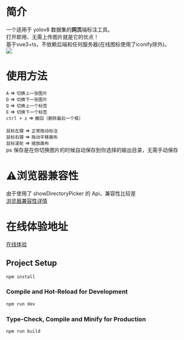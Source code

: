 # 简介
一个适用于 yolov8 数据集的**网页**端标注工具。<br>
打开即用、无需上传图片就是它的优点！<br>
基于vue3+ts，不依赖后端和任何服务器(在线图标使用了iconify除外)。<br>
![](https://ferret.icu/api/file/WEBP_79BBDC92F33.webp)<br>
# 使用方法
`A` => `切换上一张图片`<br>
`D` => `切换下一张图片`<br>
`Q` => `切换上一个标签`<br>
`E` => `切换下一个标签`<br>
`ctrl + z` => `撤回（删除最后一个框）`<br>
<br>
`鼠标左键` => `正常拖动标注`<br>
`鼠标右键` => `拖动平移画布`<br>
`鼠标滚轮` => `缩放画布`<br>
ps 保存是在你切换图片的时候自动保存到你选择的输出目录，无需手动保存<br>
# ⚠浏览器兼容性
 由于使用了 showDirectoryPicker 的 Api，兼容性比较差<br>
[浏览器兼容性详情](https://developer.mozilla.org/zh-CN/docs/Web/API/Window/showDirectoryPicker#%E6%B5%8F%E8%A7%88%E5%99%A8%E5%85%BC%E5%AE%B9%E6%80%A7)
# 在线体验地址
[在线体验](https://ferretangel.github.io/labelImageWeb/)

## Project Setup

```sh
npm install
```

### Compile and Hot-Reload for Development

```sh
npm run dev
```

### Type-Check, Compile and Minify for Production

```sh
npm run build
```
